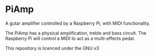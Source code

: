 # PiAmp
A gutar amplifier controlled by a Raspberry Pi, with MIDI functionality. 

The PiAmp has a physical amplification, treble and bass circuit. 
The Raspberry Pi will control a MIDI to act as a multi-effects pedal.

This repository is licenced under the GNU v3
